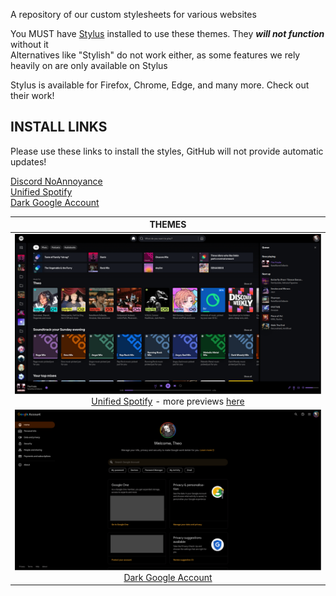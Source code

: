 A repository of our custom stylesheets for various websites

You MUST have [Stylus](https://github.com/openstyles/stylus) installed to use these themes. They ***will not function*** without it\
Alternatives like "Stylish" do not work either, as some features we rely heavily on are only available on Stylus

Stylus is available for Firefox, Chrome, Edge, and many more. Check out their work!

## INSTALL LINKS

Please use these links to install the styles, GitHub will not provide automatic updates!

[Discord NoAnnoyance](https://userstyles.world/style/14875/discord-noannoyance)\
[Unified Spotify](https://userstyles.world/style/8785/unified-spotify)\
[Dark Google Account](https://userstyles.world/style/15156/dark-google-accounts)

| THEMES |
| :----: |
| ![Unified Spotify](previews/unified_spotify.png)<br>[Unified Spotify](https://userstyles.world/style/8785/unified-spotify) - more previews [here](docs/unified_spotify.md) |
| ![Dark Google Account](previews/gac.png)<br>[Dark Google Account](https://userstyles.world/style/15156/dark-google-accounts)|
